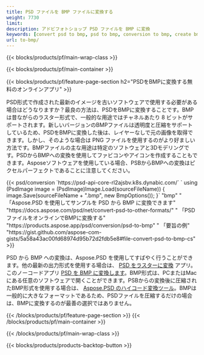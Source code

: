 ```yaml
---
title: PSD ファイルを BMP ファイルに変換する
weight: 7730
limit: 
description: アドビフォトショップ PSD ファイルを BMP に変換
keywords: [convert psd to bmp, psd to bmp, conversion to bmp, create bmp from psd, print psd as bmp]
url: to-bmp/
---
```


{{< blocks/products/pf/main-wrap-class >}}

{{< blocks/products/pf/main-container >}}

{{< blocks/products/pf/feature-page-section h2="PSDをBMPに変換する無料のオンラインアプリ" >}}
<p>PSD形式で作成された最新のイメージを古いソフトウェアで使用する必要がある場合はどうなりますか？最良の方法は、PSDをBMPに変換することです。BMP は昔ながらのラスター形式で、一般的な用途ではチャネルあたり 8 ビットがサポートされます。新しいバージョンのBMPファイルは透明度と圧縮をサポートしているため、PSDをBMPに変換した後は、レイヤーなしで元の画像を取得できます。しかし、そのような場合は PNG ファイルを使用するのがより好ましい方法です。BMPファイルの主な用途は特定のソフトウェアと3Dモデリングです。PSDからBMPへの変換を使用してファビコンやアイコンを作成することもできます。Asposeソフトウェアを使用している場合、PSBからBMPへの変換はピクセルパーフェクトであることに注意してください。</p>
{{< psd/conversion `https://psd-api-core-rl2ajsbv.k8s.dynabic.com/` 
`    using (PsdImage image = (PsdImage)Image.Load(sourceFileName))
    {
        image.Save(sourceFileName + ".bmp",  new BmpOptions());
    }` 
	"bmp" "
「Aspose.PSD を使用してサンプルを PSD から BMP に変換できます"  "https://docs.aspose.com/psd/net/convert-psd-to-other-formats/" "
「PSDファイルをオンラインでBMPに変換する" "https://products.aspose.app/psd/conversion/psd-to-bmp" "
「要旨の例" "https://gist.github.com/aspose-com-gists/5a58a43ac00fd68974d95b72d2fdb5e8#file-convert-psd-to-bmp-cs" >}}
<p>PSD から BMP への変換は、Aspose.PSD を使用してすばやく行うことができます。他の最新の出力形式を使用する場合は、 <a href="/psd/convert">PSD をラスターに変換</a> アプリ。このノーコードアプリ <a href="/psd/convert/to-bmp">PSD を BMP に変換します</a>。BMP形式は、PCまたはMacにある任意のソフトウェアで開くことができます。PSBからの変換後に圧縮されたBMP形式を使用する場合は、 <a href="/psd">Aspose.PSD のハイコード変換ツール</a>。BMPは一般的に大きなフォーマットであるため、PSDファイルを圧縮するだけの場合は、BMPに変換するのが最善の選択ではありません。</p>
{{< /blocks/products/pf/feature-page-section >}}
{{< /blocks/products/pf/main-container >}}


{{< /blocks/products/pf/main-wrap-class >}}

{{< blocks/products/products-backtop-button >}}
